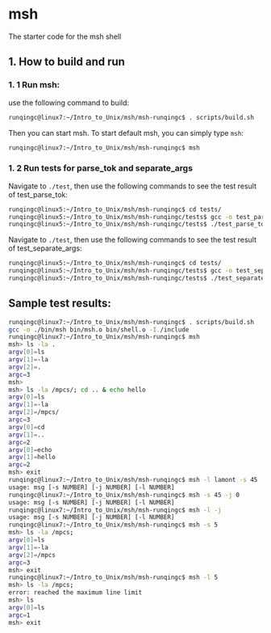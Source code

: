 # msh

The starter code for the msh shell 



## 1. How to build and run

### 1. 1 Run msh:

use the following command to build:

```sh
runqingc@linux7:~/Intro_to_Unix/msh/msh-runqingc$ . scripts/build.sh 
```

Then you can start msh. To start default msh, you can simply type ``msh``: 
```sh
runqingc@linux7:~/Intro_to_Unix/msh/msh-runqingc$ msh
```



### 1. 2 Run tests for parse_tok and separate_args

Navigate to ``./test``, then use the following commands to see the test result of test_parse_tok:
```sh 
runqingc@linux5:~/Intro_to_Unix/msh/msh-runqingc$ cd tests/
runqingc@linux5:~/Intro_to_Unix/msh/msh-runqingc/tests$ gcc -o test_parse_tok test_parse_tok.c ../src/shell.c -I../include -Wall
runqingc@linux5:~/Intro_to_Unix/msh/msh-runqingc/tests$ ./test_parse_tok
```



Navigate to ``./test``, then use the following commands to see the test result of test_separate_args:

```sh
runqingc@linux5:~/Intro_to_Unix/msh/msh-runqingc$ cd tests/
runqingc@linux5:~/Intro_to_Unix/msh/msh-runqingc/tests$ gcc -o test_separate_args test_separate_args.c ../src/shell.c -I../include -Wall
runqingc@linux5:~/Intro_to_Unix/msh/msh-runqingc/tests$ ./test_separate_args
```





## Sample test results:

```sh
runqingc@linux7:~/Intro_to_Unix/msh/msh-runqingc$ . scripts/build.sh 
gcc -o ./bin/msh bin/msh.o bin/shell.o -I./include
runqingc@linux7:~/Intro_to_Unix/msh/msh-runqingc$ msh
msh> ls -la .
argv[0]=ls 
argv[1]=-la 
argv[2]=.
argc=3
msh> 
msh> ls -la /mpcs/; cd .. & echo hello
argv[0]=ls 
argv[1]=-la 
argv[2]=/mpcs/
argc=3
argv[0]=cd 
argv[1]=.. 
argc=2
argv[0]=echo 
argv[1]=hello
argc=2
msh> exit
runqingc@linux7:~/Intro_to_Unix/msh/msh-runqingc$ msh -l lamont -s 45
usage: msg [-s NUMBER] [-j NUMBER] [-l NUMBER]
runqingc@linux7:~/Intro_to_Unix/msh/msh-runqingc$ msh -s 45 -j 0
usage: msg [-s NUMBER] [-j NUMBER] [-l NUMBER]
runqingc@linux7:~/Intro_to_Unix/msh/msh-runqingc$ msh -l -j
usage: msg [-s NUMBER] [-j NUMBER] [-l NUMBER]
runqingc@linux7:~/Intro_to_Unix/msh/msh-runqingc$ msh -s 5
msh> ls -la /mpcs;
argv[0]=ls 
argv[1]=-la 
argv[2]=/mpcs
argc=3
msh> exit
runqingc@linux7:~/Intro_to_Unix/msh/msh-runqingc$ msh -l 5
msh> ls -la /mpcs;
error: reached the maximum line limit
msh> ls
argv[0]=ls
argc=1
msh> exit
```

